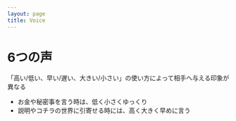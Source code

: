 ```yaml
---
layout: page
title: Voice
---
```


# 6つの声

「高い/低い、早い/遅い、大きい/小さい」の使い方によって相手へ与える印象が異なる

* お金や秘密事を言う時は、低く小さくゆっくり
* 説明やコチラの世界に引寄せる時には、高く大きく早めに言う
